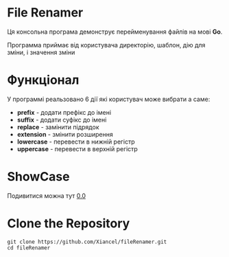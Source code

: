# File Renamer
Ця консольна програма демонструє перейменування файлів на мові **Go**.

Программа приймає від користувача директорію, шаблон, дію для зміни, і значення зміни

# Функціонал
У программі реальзовано 6 дії які користувач може вибрати а саме:

- **prefix** - додати префікс до імені
- **suffix** - додати суфікс до імені
- **replace** - замінити підрядок
- **extension** - змінити розширення
- **lowercase** - перевести в нижній регістр
- **uppercase** - перевести в верхній регістр

# ShowCase
Подивитися можна тут [0.0]()

# Clone the Repository
```git
git clone https://github.com/Xiancel/fileRenamer.git
cd fileRenamer
```
